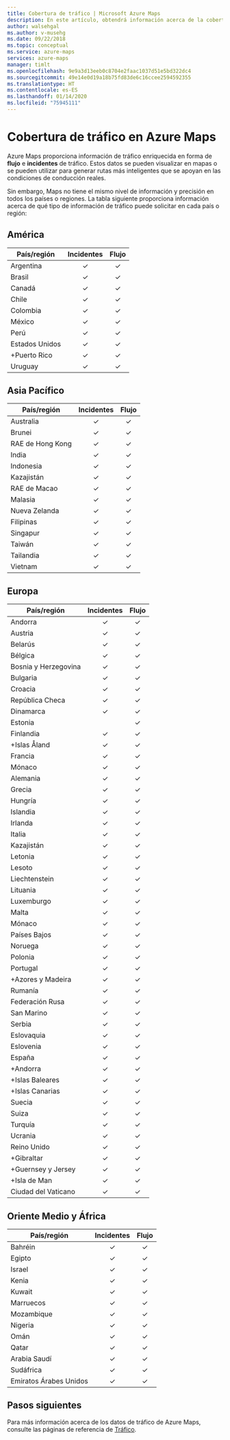 ```yaml
---
title: Cobertura de tráfico | Microsoft Azure Maps
description: En este artículo, obtendrá información acerca de la cobertura de tráfico en Microsoft Azure Maps.
author: walsehgal
ms.author: v-musehg
ms.date: 09/22/2018
ms.topic: conceptual
ms.service: azure-maps
services: azure-maps
manager: timlt
ms.openlocfilehash: 9e9a3d13eeb0c8704e2faac1037d51e5bd322dc4
ms.sourcegitcommit: 49e14e0d19a18b75fd83de6c16ccee2594592355
ms.translationtype: HT
ms.contentlocale: es-ES
ms.lasthandoff: 01/14/2020
ms.locfileid: "75945111"
---
```

# <a name="azure-maps-traffic-coverage"></a>Cobertura de tráfico en Azure Maps

Azure Maps proporciona información de tráfico enriquecida en forma de **flujo** e **incidentes** de tráfico. Estos datos se pueden visualizar en mapas o se pueden utilizar para generar rutas más inteligentes que se apoyan en las condiciones de conducción reales.

Sin embargo, Maps no tiene el mismo nivel de información y precisión en todos los países o regiones. La tabla siguiente proporciona información acerca de qué tipo de información de tráfico puede solicitar en cada país o región: 

## <a name="americas"></a>América

|País/región  |Incidentes  |Flujo  |
|---------|:---------:|:---------:|
|Argentina      |✓         |✓         |
|Brasil     |✓         |✓         |
|Canadá     |✓         |✓         |
|Chile     |✓         |✓         |
|Colombia      |✓         |✓         |
|México     |✓         |✓         |
|Perú       |✓         |✓         | 
|Estados Unidos     |✓         |✓        |
|+Puerto Rico     |✓         |✓         |
|Uruguay |✓         |✓         |


## <a name="asia-pacific"></a>Asia Pacífico

|País/región   |Incidentes  |Flujo  |
|---------|:---------:|:---------:|
|Australia     |✓         |✓        |
|Brunei   |✓         |✓        |
|RAE de Hong Kong     |✓         |✓         |
|India   |✓         |✓         |
|Indonesia     |✓         |✓         |
|Kazajistán    |✓         |✓         |
|RAE de Macao     |✓         |✓         |
|Malasia     |✓         |✓         |
|Nueva Zelanda     |✓         |✓         |
|Filipinas  |✓         |✓         |
|Singapur     |✓         |✓         |
|Taiwán     |✓         |✓        |
|Tailandia     |✓         |✓        |
|Vietnam   |✓         |✓         |


## <a name="europe"></a>Europa

|País/región   |Incidentes  |Flujo  |
|---------|:---------:|:---------:|
|Andorra   |✓         |✓         |
|Austria     |✓         |✓         |
|Belarús    |✓         |✓         |
|Bélgica     |✓         |✓         |
|Bosnia y Herzegovina    |✓         |✓         |
|Bulgaria     |✓         |✓         |
|Croacia     |✓         |✓         |
|República Checa     |✓         |✓         |
|Dinamarca     |✓         |✓         |
|Estonia     |         | ✓        |
|Finlandia     |✓         |✓         |
|+Islas Åland      |✓         |✓         |
|Francia     |✓         |✓         |
|Mónaco     |✓         |✓         |
|Alemania     |✓         |✓         |
|Grecia     |✓         |✓         |
|Hungría     |✓         |✓         |
|Islandia     |✓         |✓         |
|Irlanda     |✓         |✓         |
|Italia     |✓         |✓        |
|Kazajistán    |✓         |✓        |
|Letonia     |✓         |✓         |
|Lesoto     |✓         |✓         |
|Liechtenstein      |✓         |✓         |
|Lituania     |✓         |✓         |
|Luxemburgo     |✓         |✓         |
|Malta     |✓         |✓         |
|Mónaco   |✓         |✓         |
|Países Bajos     |✓         |✓         |
|Noruega     |✓         |✓         |
|Polonia     |✓         |✓         |
|Portugal     |✓         |✓         |
|+Azores y Madeira     |✓         |✓         |
|Rumanía     |✓         |✓         |
|Federación Rusa     |✓         |✓         |
|San Marino    |✓         |✓         |
|Serbia   |✓         |✓         |
|Eslovaquia     |✓         |✓         |
|Eslovenia     |✓         |✓         |
|España     |✓         |✓         |
|+Andorra     |✓         |✓         |
|+Islas Baleares     |✓         |✓         |
|+Islas Canarias     |✓         |✓         |
|Suecia     |✓         |✓         |
|Suiza     |✓         |✓        |
|Turquía     |✓         |✓         |
|Ucrania     |✓         |✓         |
|Reino Unido     |✓         |✓         |
|+Gibraltar     |✓         |✓         |
|+Guernsey y Jersey     |✓         |✓         |
|+Isla de Man     |✓         |✓         |
|Ciudad del Vaticano   |✓         |✓         |


## <a name="middle-east-and-africa"></a>Oriente Medio y África

|País/región |Incidentes  |Flujo  |
|---------|:---------:|:---------:|
|Bahréin     |✓         |✓         |
|Egipto     |✓         |✓         |
|Israel     |✓         |✓         |
|Kenia     |✓         |✓         |
|Kuwait     |✓         |✓         |
|Marruecos     |✓         |✓         |
|Mozambique  |✓         |✓         |
|Nigeria   |✓        |✓        |
|Omán     |✓         |✓         |
|Qatar     |✓         |✓         |
|Arabia Saudí     |✓         |✓         |
|Sudáfrica     |✓         |✓         |
|Emiratos Árabes Unidos  |✓         |✓         |

## <a name="next-steps"></a>Pasos siguientes

Para más información acerca de los datos de tráfico de Azure Maps, consulte las páginas de referencia de [Tráfico](https://docs.microsoft.com/rest/api/maps/traffic).
